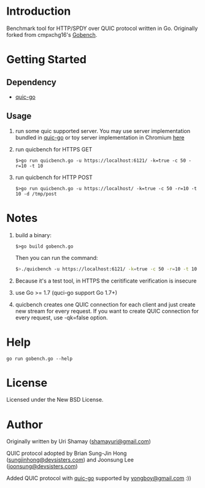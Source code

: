 Introduction
================

Benchmark tool for HTTP/SPDY over QUIC protocol written in Go. Originally forked from cmpxchg16's [Gobench](https://github.com/cmpxchg16/gobench).


Getting Started
================

## Dependency

  * [quic-go](https://github.com/lucas-clemente/quic-go)

## Usage

1. run some quic supported server. You may use server implementation bundled in [quic-go](https://github.com/lucas-clemente/quic-go)
   or toy server implementation in Chromium [here](http://www.chromium.org/quic/playing-with-quic)
   
2. run quicbench for HTTPS GET

   ```$>go run quicbench.go -u https://localhost:6121/ -k=true -c 50 -r=10 -t 10```
   
3. run quicbench for HTTP POST

   ```$>go run quicbench.go -u https://localhost/ -k=true -c 50 -r=10 -t 10 -d /tmp/post```

Notes
================

1. build a binary: 

    ```$>go build gobench.go```
    
    Then you can run the command:
    
    ```bash
    $>./quicbench -u https://localhost:6121/ -k=true -c 50 -r=10 -t 10
    ```
    
2. Because it's a test tool, in HTTPS the ceritificate verification is insecure
3. use Go >= 1.7 (quci-go support Go 1.7+)
4. quicbench creates one QUIC connection for each client and just create new stream for every request.
   If you want to create QUIC connection for every request, use -qk=false option.

Help
================

```go run gobench.go --help```

License
================

Licensed under the New BSD License.

Author
================

Originally written by Uri Shamay (shamayuri@gmail.com)

QUIC protocol adopted by Brian Sung-Jin Hong (sungjinhong@devsisters.com) and Joonsung Lee (joonsung@devsisters.com)

Added QUIC protocol with [quic-go](https://github.com/lucas-clemente/quic-go) supported by yongboy@gmail.com :)) 
